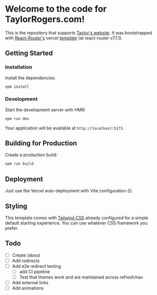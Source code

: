 # Welcome to the code for TaylorRogers.com!

This is the repository that supports [Taylor's website](https://www.taylorrogers.com). 
It was bootstrapped with [React-Router's](https://reactrouter.com/start/framework/installation#installation)
vercel [template](https://github.com/remix-run/react-router-templates/blob/main/README.md) (at react-router v7.1.1).

## Getting Started

### Installation

Install the dependencies:

```bash
npm install
```

### Development

Start the development server with HMR:

```bash
npm run dev
```

Your application will be available at `http://localhost:5173`.

## Building for Production

Create a production build:

```bash
npm run build
```

## Deployment

Just use the Vercel auto-deployment with Vite configuration 😉.

## Styling

This template comes with [Tailwind CSS](https://tailwindcss.com/) already configured for a simple default starting experience. You can use whatever CSS framework you prefer.


## Todo

- [ ] Create /about
- [ ] Add redirects
- [ ] Add e2e redirect testing
  - [ ] add CI pipeline
  - [ ] Test that themes work and are maintained across refresh/nav
- [ ] Add external links
- [ ] Add animations
